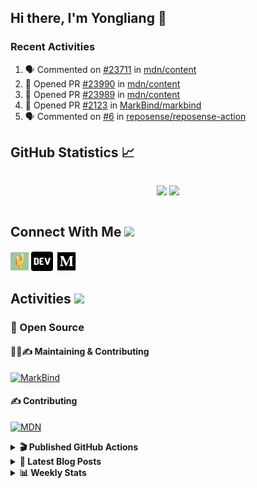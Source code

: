 ## Hi there, I'm Yongliang 👋

### Recent Activities

<!--START_SECTION:activity-->
1. 🗣 Commented on [#23711](https://github.com/mdn/content/issues/23711) in [mdn/content](https://github.com/mdn/content)
2. 💪 Opened PR [#23990](https://github.com/mdn/content/pull/23990) in [mdn/content](https://github.com/mdn/content)
3. 💪 Opened PR [#23989](https://github.com/mdn/content/pull/23989) in [mdn/content](https://github.com/mdn/content)
4. 💪 Opened PR [#2123](https://github.com/MarkBind/markbind/pull/2123) in [MarkBind/markbind](https://github.com/MarkBind/markbind)
5. 🗣 Commented on [#6](https://github.com/reposense/reposense-action/issues/6) in [reposense/reposense-action](https://github.com/reposense/reposense-action)
<!--END_SECTION:activity-->

## GitHub Statistics :chart_with_upwards_trend:
<div align="center">
<div style="display: flex; align-items: center; justify-content: center;">

[![](https://github-readme-stats-tlylt.vercel.app/api?username=tlylt&show_icons=true&theme=tokyonight&hide_border=true&locale=en)](https://github.com/tlylt)
[![](https://github-readme-streak-stats.herokuapp.com/?user=tlylt&theme=tokyonight&hide_border=true)](https://github.com/tlylt)
</div>
</div>

## Connect With Me <img src="https://media.giphy.com/media/2wh5K5yE3ulp3xgYcG/giphy-downsized.gif" width="30">

<a href="https://www.yongliangliu.com/" target="_blank"><img align="center" src="static/site-icon.png" alt="yongliangliu.com" height="29" width="29" /></a>
<a href="https://dev.to/tlylt" target="_blank"><img align="center" src="static/dev-badge.svg" alt="dev.to/tlylt" height="35" width="35" /></a>
<a href="https://tlylt.medium.com" target="_blank"><img align="center" src="static/medium.png" alt="tlylt.medium.com" height="35" width="35" /></a>

## Activities <img src="https://media.giphy.com/media/WUlplcMpOCEmTGBtBW/giphy.gif" width="30">

### 🔭 Open Source

#### 👷‍♂️✍️ Maintaining & Contributing
[![MarkBind](https://github-readme-stats-tlylt.vercel.app/api/pin/?username=markbind&repo=markbind)](https://github.com/MarkBind/markbind)

#### ✍️ Contributing
[![MDN](https://github-readme-stats-tlylt.vercel.app/api/pin/?username=mdn&repo=content)](https://github.com/mdn/content)

<details>
<summary> <b>🎬 Published GitHub Actions </b> </summary>

[![install-graphviz](https://github-readme-stats-tlylt.vercel.app/api/pin/?username=tlylt&repo=install-graphviz)](https://github.com/tlylt/install-graphviz)

[![reposense-action](https://github-readme-stats-tlylt.vercel.app/api/pin/?username=tlylt&repo=reposense-action)](https://github.com/tlylt/reposense-action)

[![markbin-action](https://github-readme-stats-tlylt.vercel.app/api/pin/?username=markbind&repo=markbind-action)](https://github.com/MarkBind/markbind-action)

</details>

<details>
<summary> <b>📕 Latest Blog Posts</b> </summary>

<!-- BLOG-POST-LIST:START -->
- [Creating a regex-based Markdown parser in TypeScript](https://www.yongliangliu.com/blog/rmark/)
- [Create VSCode Snippets for Markdown Blog Workflows](https://www.yongliangliu.com/blog/vscode-snippets/)
- [My Journey into Open Source](https://www.yongliangliu.com/blog/my-journey-into-open-source/)
- [Resources for Orbital CP2106 Independent Software Development Project](https://www.yongliangliu.com/blog/orbital-prep/)
- [A Brief Description of Ransomware Attacks](https://www.yongliangliu.com/blog/ransomware-essay/)
<!-- BLOG-POST-LIST:END -->

</details>

<details>
<summary> <b>📊 Weekly Stats</b> </summary>

<!--START_SECTION:waka-->
![Code Time](http://img.shields.io/badge/Code%20Time-760%20hrs%2030%20mins-blue)

**🐱 My GitHub Data** 

> 🏆 361 Contributions in the Year 2023
 > 
> 📦 337.2 kB Used in GitHub's Storage 
 > 
> 🚫 Not Opted to Hire
 > 
> 📜 150 Public Repositories 
 > 
> 🔑 26 Private Repositories  
 > 
**I'm an Early 🐤** 

```text
🌞 Morning    251 commits    ██████░░░░░░░░░░░░░░░░░░░   25.8% 
🌆 Daytime    262 commits    ██████░░░░░░░░░░░░░░░░░░░   26.93% 
🌃 Evening    388 commits    ██████████░░░░░░░░░░░░░░░   39.88% 
🌙 Night      72 commits     █░░░░░░░░░░░░░░░░░░░░░░░░   7.4%

```
📅 **I'm Most Productive on Friday** 

```text
Monday       140 commits    ███░░░░░░░░░░░░░░░░░░░░░░   14.39% 
Tuesday      96 commits     ██░░░░░░░░░░░░░░░░░░░░░░░   9.87% 
Wednesday    142 commits    ███░░░░░░░░░░░░░░░░░░░░░░   14.59% 
Thursday     164 commits    ████░░░░░░░░░░░░░░░░░░░░░   16.86% 
Friday       210 commits    █████░░░░░░░░░░░░░░░░░░░░   21.58% 
Saturday     104 commits    ██░░░░░░░░░░░░░░░░░░░░░░░   10.69% 
Sunday       117 commits    ███░░░░░░░░░░░░░░░░░░░░░░   12.02%

```


📊 **This Week I Spent My Time On** 

```text
⌚︎ Time Zone: Asia/Singapore

💬 Programming Languages: 
Markdown                 15 hrs 59 mins      █████████████████░░░░░░░░   71.48% 
TypeScript               3 hrs 55 mins       ████░░░░░░░░░░░░░░░░░░░░░   17.54% 
JavaScript               1 hr                █░░░░░░░░░░░░░░░░░░░░░░░░   4.53% 
YAML                     37 mins             ░░░░░░░░░░░░░░░░░░░░░░░░░   2.79% 
C#                       25 mins             ░░░░░░░░░░░░░░░░░░░░░░░░░   1.92%

```


 Last Updated on 01/02/2023 00:42:43 UTC
<!--END_SECTION:waka-->

</details>
